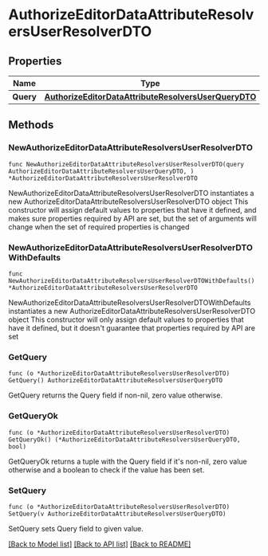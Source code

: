 # AuthorizeEditorDataAttributeResolversUserResolverDTO

## Properties

Name | Type | Description | Notes
------------ | ------------- | ------------- | -------------
**Query** | [**AuthorizeEditorDataAttributeResolversUserQueryDTO**](AuthorizeEditorDataAttributeResolversUserQueryDTO.md) |  | 

## Methods

### NewAuthorizeEditorDataAttributeResolversUserResolverDTO

`func NewAuthorizeEditorDataAttributeResolversUserResolverDTO(query AuthorizeEditorDataAttributeResolversUserQueryDTO, ) *AuthorizeEditorDataAttributeResolversUserResolverDTO`

NewAuthorizeEditorDataAttributeResolversUserResolverDTO instantiates a new AuthorizeEditorDataAttributeResolversUserResolverDTO object
This constructor will assign default values to properties that have it defined,
and makes sure properties required by API are set, but the set of arguments
will change when the set of required properties is changed

### NewAuthorizeEditorDataAttributeResolversUserResolverDTOWithDefaults

`func NewAuthorizeEditorDataAttributeResolversUserResolverDTOWithDefaults() *AuthorizeEditorDataAttributeResolversUserResolverDTO`

NewAuthorizeEditorDataAttributeResolversUserResolverDTOWithDefaults instantiates a new AuthorizeEditorDataAttributeResolversUserResolverDTO object
This constructor will only assign default values to properties that have it defined,
but it doesn't guarantee that properties required by API are set

### GetQuery

`func (o *AuthorizeEditorDataAttributeResolversUserResolverDTO) GetQuery() AuthorizeEditorDataAttributeResolversUserQueryDTO`

GetQuery returns the Query field if non-nil, zero value otherwise.

### GetQueryOk

`func (o *AuthorizeEditorDataAttributeResolversUserResolverDTO) GetQueryOk() (*AuthorizeEditorDataAttributeResolversUserQueryDTO, bool)`

GetQueryOk returns a tuple with the Query field if it's non-nil, zero value otherwise
and a boolean to check if the value has been set.

### SetQuery

`func (o *AuthorizeEditorDataAttributeResolversUserResolverDTO) SetQuery(v AuthorizeEditorDataAttributeResolversUserQueryDTO)`

SetQuery sets Query field to given value.



[[Back to Model list]](../README.md#documentation-for-models) [[Back to API list]](../README.md#documentation-for-api-endpoints) [[Back to README]](../README.md)


